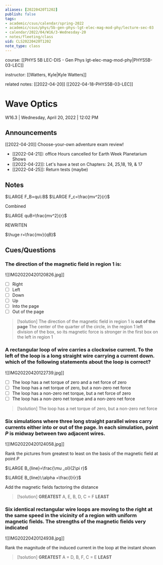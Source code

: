 ```yaml
---
aliases: [20220420T1202]
publish: false
tags:
- academic/csus/calendar/spring-2022
- academic/csus/phys/5b-gen-phys-lgt-elec-mag-mod-phy/lecture-sec-03
- calendar/2022/04/W16/3-Wednesday-20
- notes/fleeting/class
uid: CLS20220420T1202
note_type: class
---
```


course: [[PHYS 5B LEC-DIS - Gen Phys lgt-elec-mag-mod-phy|PHYS5B-03-LEC]]

instructor: [[Watters, Kyle|Kyle Watters]]

related notes: [[2022-04-20]] [[2022-04-18-PHYS5B-03-LEC]]

# Wave Optics

W16.3 | Wednesday, April 20, 2022 | 12:02 PM

## Announcements

[[2022-04-20]] Choose-your-own adventure exam review!

- [[2022-04-21]]: office Hours cancelled for Earth Week Planetarium Shows
- [[2022-04-22]]: Let's have a test on Chapters: 24, 25,18, 19, & 17
- [[2022-04-25]]: Return tests (maybe)

## Notes

$\LARGE F_B=qu\:B$
$\LARGE F_c=\frac{mv^2}{r}$

Combined

$\LARGE quB=\frac{mv^2}{r}$ 

REWRITEN

$\huge r=\frac{mv}{qB}$


## Cues/Questions

### The direction of the magnetic field in region 1 is:

![[IMG20220420120826.jpg]]

- [ ] Right
- [ ] Left
- [ ] Down
- [ ] Up
- [ ] Into the page
- [ ] Out of the page

> [!solution]
> The direction of the magnetic field in region 1 is **out of the page**
> The center of the quarter of the circle, in the region 1 left division of the box, so its magnetic force is stronger in the first box on the left in region 1

### A rectangular loop of wire carries a clockwise current. To the left of the loop is a long straight wire carrying a current down. which of the following statements about the loop is correct?

![[IMG20220420122739.jpg]]

- [ ] The loop has a net torque of zero and a net force of zero
- [ ] The loop has a net torque of zero, but a non-zero net force
- [ ] The loop has a non-zero net torque, but a net force of zero
- [ ] The loop has a non-zero net torque and a non-zero net force

> [!solution]
> The loop has a net torque of zero, but a non-zero net force

### Six simulations where three long straight parallel wires carry currents either into or out of the page. In each simulation, point $P$ is midway between two adjacent wires.

![[IMG20220420124058.jpg]]

Rank the pictures from greatest to least on the basis of the magnetic field at point $P$

$\LARGE B_{line}=\frac{\mu _oI}{2\pi r}$

$\LARGE B_{line}\:\alpha =\frac{I}{r}$

Add the magnetic fields factoring the distance

> [!solution]
> **GREATEST** A, E, B, D, C = F **LEAST**


### Six identical rectangular wire loops are moving to the right at the same speed in the vicinity of a region with uniform magnetic fields. The strengths of the magnetic fields very indicated

![[IMG20220420124938.jpg]]

Rank the magnitude of the induced current in the loop at the instant shown

> [!solution]
> **GREATEST** A = D, B, F, C = E **LEAST**